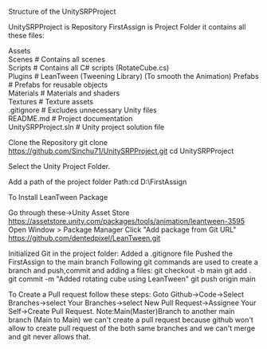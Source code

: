 Structure of the UnitySRPProject  

  UnitySRPProject is Repository
  FirstAssign is Project Folder it contains all these files:
  
  Assets  
  Scenes        # Contains all scenes  
  Scripts       # Contains all C# scripts (RotateCube.cs)  
  Plugins       # LeanTween (Tweening Library) (To smooth the Animation)
  Prefabs       # Prefabs for reusable objects  
  Materials     # Materials and shaders  
  Textures      # Texture assets  
 .gitignore      # Excludes unnecessary Unity files  
  README.md      # Project documentation  
  UnitySRPProject.sln  # Unity project solution file  
 
Clone the Repository
  git clone https://github.com/Sinchu71/UnitySRPProject.git
  cd UnitySRPProject

Select the Unity Project Folder.

   Add a path of the project folder
   Path:cd D:\FirstAssign

To Install LeanTween Package

   Go through these->Unity Asset Store https://assetstore.unity.com/packages/tools/animation/leantween-3595
   Open Window > Package Manager
   Click "Add package from Git URL"
   https://github.com/dentedpixel/LeanTween.git




Initialized Git in the project folder:
    Added a .gitignore file
    Pushed the FirstAssign to the main branch
Following git commands are used to create a branch and push,commit and adding a files:
  git checkout -b main
  git add .
  git commit -m "Added rotating cube using LeanTween"
  git push origin main
  
  To Create a Pull request follow these steps:
      Goto Github->Code->Select Branches->select Your Branches->select New Pull Request->Assignee Your Self->Create Pull Request.
      Note:Main(Master)Branch to another main branch (Main to Main) 
      we can't create a pull request because github won't allow to create pull request of the both same branches  and we can't merge and git never allows that.
